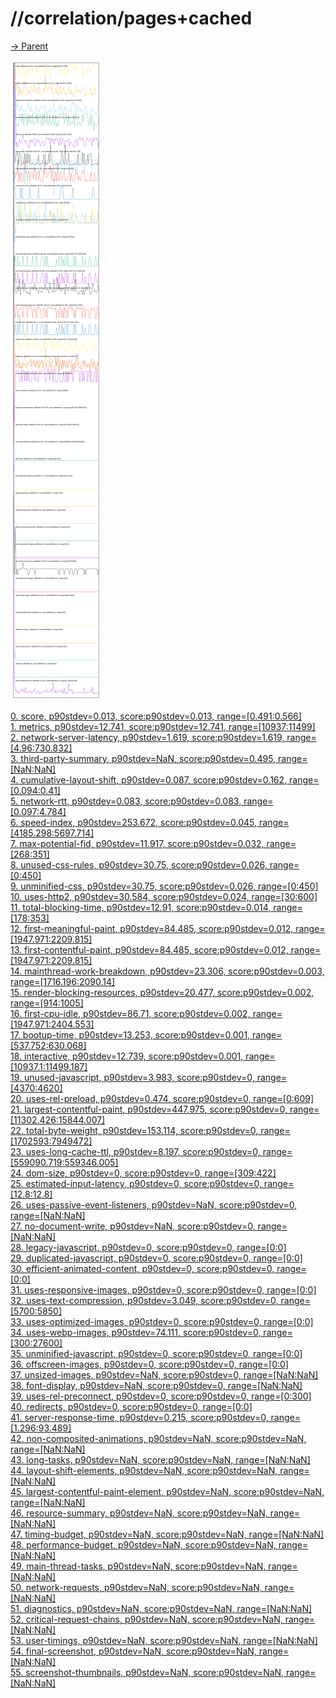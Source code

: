 
# //correlation/pages+cached

[→ Parent](../..)

![PLOT: correlation](./correlation.svg)

[0. score, p90stdev=0.013, score:p90stdev=0.013, range=[0.491:0.566]](../../meta/score/samples/pages+cached)  
[1. metrics, p90stdev=12.741, score:p90stdev=12.741, range=[10937:11499]](../../metrics/samples/pages+cached/)  
[2. network-server-latency, p90stdev=1.619, score:p90stdev=1.619, range=[4.96:730.832]](../../network-server-latency/samples/pages+cached/)  
[3. third-party-summary, p90stdev=NaN, score:p90stdev=0.495, range=[NaN:NaN]](../../third-party-summary/samples/pages+cached/)  
[4. cumulative-layout-shift, p90stdev=0.087, score:p90stdev=0.162, range=[0.094:0.41]](../../cumulative-layout-shift/samples/pages+cached/)  
[5. network-rtt, p90stdev=0.083, score:p90stdev=0.083, range=[0.097:4.784]](../../network-rtt/samples/pages+cached/)  
[6. speed-index, p90stdev=253.672, score:p90stdev=0.045, range=[4185.298:5697.714]](../../speed-index/samples/pages+cached/)  
[7. max-potential-fid, p90stdev=11.917, score:p90stdev=0.032, range=[268:351]](../../max-potential-fid/samples/pages+cached/)  
[8. unused-css-rules, p90stdev=30.75, score:p90stdev=0.026, range=[0:450]](../../unused-css-rules/samples/pages+cached/)  
[9. unminified-css, p90stdev=30.75, score:p90stdev=0.026, range=[0:450]](../../unminified-css/samples/pages+cached/)  
[10. uses-http2, p90stdev=30.584, score:p90stdev=0.024, range=[30:600]](../../uses-http2/samples/pages+cached/)  
[11. total-blocking-time, p90stdev=12.91, score:p90stdev=0.014, range=[178:353]](../../total-blocking-time/samples/pages+cached/)  
[12. first-meaningful-paint, p90stdev=84.485, score:p90stdev=0.012, range=[1947.971:2209.815]](../../first-meaningful-paint/samples/pages+cached/)  
[13. first-contentful-paint, p90stdev=84.485, score:p90stdev=0.012, range=[1947.971:2209.815]](../../first-contentful-paint/samples/pages+cached/)  
[14. mainthread-work-breakdown, p90stdev=23.306, score:p90stdev=0.003, range=[1716.196:2090.14]](../../mainthread-work-breakdown/samples/pages+cached/)  
[15. render-blocking-resources, p90stdev=20.477, score:p90stdev=0.002, range=[914:1005]](../../render-blocking-resources/samples/pages+cached/)  
[16. first-cpu-idle, p90stdev=86.71, score:p90stdev=0.002, range=[1947.971:2404.553]](../../first-cpu-idle/samples/pages+cached/)  
[17. bootup-time, p90stdev=13.253, score:p90stdev=0.001, range=[537.752:630.068]](../../bootup-time/samples/pages+cached/)  
[18. interactive, p90stdev=12.739, score:p90stdev=0.001, range=[10937.1:11499.187]](../../interactive/samples/pages+cached/)  
[19. unused-javascript, p90stdev=3.983, score:p90stdev=0, range=[4370:4620]](../../unused-javascript/samples/pages+cached/)  
[20. uses-rel-preload, p90stdev=0.474, score:p90stdev=0, range=[0:609]](../../uses-rel-preload/samples/pages+cached/)  
[21. largest-contentful-paint, p90stdev=447.975, score:p90stdev=0, range=[11302.426:15844.007]](../../largest-contentful-paint/samples/pages+cached/)  
[22. total-byte-weight, p90stdev=153.114, score:p90stdev=0, range=[1702593:7949472]](../../total-byte-weight/samples/pages+cached/)  
[23. uses-long-cache-ttl, p90stdev=8.197, score:p90stdev=0, range=[559090.719:559346.005]](../../uses-long-cache-ttl/samples/pages+cached/)  
[24. dom-size, p90stdev=0, score:p90stdev=0, range=[309:422]](../../dom-size/samples/pages+cached/)  
[25. estimated-input-latency, p90stdev=0, score:p90stdev=0, range=[12.8:12.8]](../../estimated-input-latency/samples/pages+cached/)  
[26. uses-passive-event-listeners, p90stdev=NaN, score:p90stdev=0, range=[NaN:NaN]](../../uses-passive-event-listeners/samples/pages+cached/)  
[27. no-document-write, p90stdev=NaN, score:p90stdev=0, range=[NaN:NaN]](../../no-document-write/samples/pages+cached/)  
[28. legacy-javascript, p90stdev=0, score:p90stdev=0, range=[0:0]](../../legacy-javascript/samples/pages+cached/)  
[29. duplicated-javascript, p90stdev=0, score:p90stdev=0, range=[0:0]](../../duplicated-javascript/samples/pages+cached/)  
[30. efficient-animated-content, p90stdev=0, score:p90stdev=0, range=[0:0]](../../efficient-animated-content/samples/pages+cached/)  
[31. uses-responsive-images, p90stdev=0, score:p90stdev=0, range=[0:0]](../../uses-responsive-images/samples/pages+cached/)  
[32. uses-text-compression, p90stdev=3.049, score:p90stdev=0, range=[5700:5850]](../../uses-text-compression/samples/pages+cached/)  
[33. uses-optimized-images, p90stdev=0, score:p90stdev=0, range=[0:0]](../../uses-optimized-images/samples/pages+cached/)  
[34. uses-webp-images, p90stdev=74.111, score:p90stdev=0, range=[300:27600]](../../uses-webp-images/samples/pages+cached/)  
[35. unminified-javascript, p90stdev=0, score:p90stdev=0, range=[0:0]](../../unminified-javascript/samples/pages+cached/)  
[36. offscreen-images, p90stdev=0, score:p90stdev=0, range=[0:0]](../../offscreen-images/samples/pages+cached/)  
[37. unsized-images, p90stdev=NaN, score:p90stdev=0, range=[NaN:NaN]](../../unsized-images/samples/pages+cached/)  
[38. font-display, p90stdev=NaN, score:p90stdev=0, range=[NaN:NaN]](../../font-display/samples/pages+cached/)  
[39. uses-rel-preconnect, p90stdev=0, score:p90stdev=0, range=[0:300]](../../uses-rel-preconnect/samples/pages+cached/)  
[40. redirects, p90stdev=0, score:p90stdev=0, range=[0:0]](../../redirects/samples/pages+cached/)  
[41. server-response-time, p90stdev=0.215, score:p90stdev=0, range=[1.296:93.489]](../../server-response-time/samples/pages+cached/)  
[42. non-composited-animations, p90stdev=NaN, score:p90stdev=NaN, range=[NaN:NaN]](../../non-composited-animations/samples/pages+cached/)  
[43. long-tasks, p90stdev=NaN, score:p90stdev=NaN, range=[NaN:NaN]](../../long-tasks/samples/pages+cached/)  
[44. layout-shift-elements, p90stdev=NaN, score:p90stdev=NaN, range=[NaN:NaN]](../../layout-shift-elements/samples/pages+cached/)  
[45. largest-contentful-paint-element, p90stdev=NaN, score:p90stdev=NaN, range=[NaN:NaN]](../../largest-contentful-paint-element/samples/pages+cached/)  
[46. resource-summary, p90stdev=NaN, score:p90stdev=NaN, range=[NaN:NaN]](../../resource-summary/samples/pages+cached/)  
[47. timing-budget, p90stdev=NaN, score:p90stdev=NaN, range=[NaN:NaN]](../../timing-budget/samples/pages+cached/)  
[48. performance-budget, p90stdev=NaN, score:p90stdev=NaN, range=[NaN:NaN]](../../performance-budget/samples/pages+cached/)  
[49. main-thread-tasks, p90stdev=NaN, score:p90stdev=NaN, range=[NaN:NaN]](../../main-thread-tasks/samples/pages+cached/)  
[50. network-requests, p90stdev=NaN, score:p90stdev=NaN, range=[NaN:NaN]](../../network-requests/samples/pages+cached/)  
[51. diagnostics, p90stdev=NaN, score:p90stdev=NaN, range=[NaN:NaN]](../../diagnostics/samples/pages+cached/)  
[52. critical-request-chains, p90stdev=NaN, score:p90stdev=NaN, range=[NaN:NaN]](../../critical-request-chains/samples/pages+cached/)  
[53. user-timings, p90stdev=NaN, score:p90stdev=NaN, range=[NaN:NaN]](../../user-timings/samples/pages+cached/)  
[54. final-screenshot, p90stdev=NaN, score:p90stdev=NaN, range=[NaN:NaN]](../../final-screenshot/samples/pages+cached/)  
[55. screenshot-thumbnails, p90stdev=NaN, score:p90stdev=NaN, range=[NaN:NaN]](../../screenshot-thumbnails/samples/pages+cached/)  

